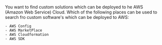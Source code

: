 You want to find custom solutions which can be deployed to he AWS (Amazon Web Service) Cloud. Which of the following places can be used to search fro custom software's which can be deployed to AWS:

    - AWS Config
    - AWS MarketPlace
    - AWS Cloudformation
    - AWS SDK
